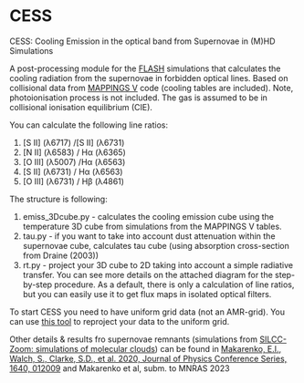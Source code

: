 # CESS
CESS: Cooling Emission in the optical band from Supernovae in (M)HD Simulations

A post-processing module for the [FLASH](https://iopscience.iop.org/article/10.1086/317361) simulations that calculates the cooling radiation from the supernovae in forbidden optical lines.
Based on collisional data from [MAPPINGS V](https://ascl.net/1807.005) code (cooling tables are included). Note, photoionisation process is not included. The gas is assumed to be in collisional ionisation equilibrium (CIE).

You can calculate the following line ratios:
1. [S II] (&lambda;6717) /[S II] (&lambda;6731)
2. [N II] (&lambda;6583) / H&alpha; (&lambda;6365)
3. [O III] (&lambda;5007) /H&alpha; (&lambda;6563)
4. [S II] (&lambda;6731) / H&alpha; (&lambda;6563)
5. [O III] (&lambda;6731) / H&beta; (&lambda;4861)

The structure is following:
1. emiss_3Dcube.py - calculates the cooling emission cube using the temperature 3D cube from simulations from the MAPPINGS V tables.
2. tau.py - if you want to take into account dust attenuation within the supernovae cube, calculates tau cube (using absorption cross-section from Draine (2003))
3. rt.py - project your 3D cube to 2D taking into account a simple radiative transfer.
You can see more details on the attached diagram for the step-by-step procedure.
As a default, there is only a calculation of line ratios, but you can easily use it to get flux maps in isolated optical filters.

To start CESS you need to have uniform grid data (not an AMR-grid). You can use [this tool](https://bitbucket.org/pierrenbg/flash-amr-tools/src/master/) to reproject your data to the uniform grid.

Other details & results fro supernovae remnants (simulations from [SILCC-Zoom: simulations of molecular clouds](https://academic.oup.com/mnras/article/472/4/4797/4111168)) can be found in  [Makarenko, E.I., Walch, S., Clarke, S.D., et al. 2020, Journal of Physics Conference Series, 1640, 012009](https://iopscience.iop.org/article/10.1088/1742-6596/1640/1/012009) and Makarenko et al, subm. to MNRAS 2023
